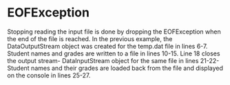 # EOFException
Stopping reading the input file is done by dropping the EOFException when the end of the file is reached. In the previous example, the DataOutputStream object was created for the temp.dat file in lines 6-7. Student names and grades are written to a file in lines 10-15. Line 18 closes the output stream- DataInputStream object for the same file in lines 21-22- Student names and their grades are loaded back from the file and displayed on the console in lines 25-27.
